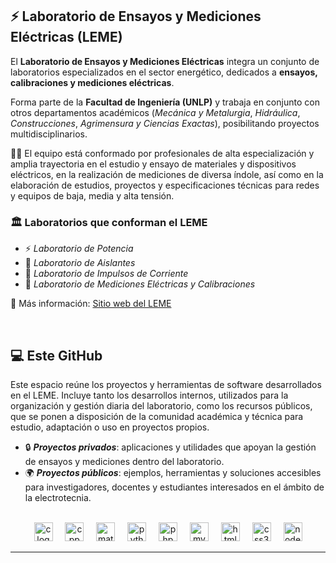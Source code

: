 ## ⚡ Laboratorio de Ensayos y Mediciones Eléctricas (LEME)

El **Laboratorio de Ensayos y Mediciones Eléctricas** integra un conjunto de laboratorios especializados en el sector energético, dedicados a **ensayos, calibraciones y mediciones eléctricas**.  

Forma parte de la **Facultad de Ingeniería (UNLP)** y trabaja en conjunto con otros departamentos académicos (*Mecánica y Metalurgia*, *Hidráulica*, *Construcciones*, *Agrimensura y Ciencias Exactas*), posibilitando proyectos multidisciplinarios.  

👨‍🔬 El equipo está conformado por profesionales de alta especialización y amplia trayectoria en el estudio y ensayo de materiales y dispositivos eléctricos, en la realización de mediciones de diversa índole, así como en la elaboración de estudios, proyectos y especificaciones técnicas para redes y equipos de baja, media y alta tensión.

<h3>🏛️ Laboratorios que conforman el LEME</h3>

- ⚡ *Laboratorio de Potencia*
- 🧪 *Laboratorio de Aislantes*
- 🔌 *Laboratorio de Impulsos de Corriente*
- 📏 *Laboratorio de Mediciones Eléctricas y Calibraciones*

🔎 Más información: [Sitio web del LEME](https://leme.ing.unlp.edu.ar/)  

<br>

## 💻 Este GitHub

Este espacio reúne los proyectos y herramientas de software desarrollados en el LEME. Incluye tanto los desarrollos internos, utilizados para la organización y gestión diaria del laboratorio, como los recursos públicos, que se ponen a disposición de la comunidad académica y técnica para estudio, adaptación o uso en proyectos propios.

- 🔒 ***Proyectos privados***: aplicaciones y utilidades que apoyan la gestión de ensayos y mediciones dentro del laboratorio.
- 🌍 ***Proyectos públicos***: ejemplos, herramientas y soluciones accesibles para investigadores, docentes y estudiantes interesados en el ámbito de la electrotecnia.
<br>

<div align="center">
    <img src="https://cdn.jsdelivr.net/gh/devicons/devicon/icons/c/c-line.svg" width="30" alt="c logo"  />
    <img width="12" />
    <img src="https://cdn.jsdelivr.net/gh/devicons/devicon/icons/cplusplus/cplusplus-original.svg" width="30" alt="cpp logo"  />
    <img width="12" />
    <img src="https://cdn.jsdelivr.net/gh/devicons/devicon/icons/matlab/matlab-original.svg" width="30" alt="matlab logo"  />
    <img width="12" />
    <img src="https://cdn.jsdelivr.net/gh/devicons/devicon/icons/python/python-original.svg" width="30" alt="python logo"  />
    <img width="12" />
    <img src="https://cdn.jsdelivr.net/gh/devicons/devicon/icons/php/php-original.svg" width="30" alt="php logo"  />
    <img width="12" />
    <img src="https://cdn.jsdelivr.net/gh/devicons/devicon/icons/mysql/mysql-original.svg" width="30" alt="mysql logo"  />
    <img width="12" />
    <img src="https://cdn.jsdelivr.net/gh/devicons/devicon/icons/html5/html5-original.svg" width="30" alt="html5 logo"  />
    <img width="12" />
    <img src="https://cdn.jsdelivr.net/gh/devicons/devicon/icons/css3/css3-original.svg" width="30" alt="css3 logo"  />
    <img width="12" />
    <img src="https://cdn.jsdelivr.net/gh/devicons/devicon/icons/nodejs/nodejs-original.svg" width="30" alt="nodejs logo"  />
</div>

<!--
<br>

## 📊 GitHub Stats:

<div align="center">
  <img src="https://github-readme-stats.vercel.app/api?username=leme-fi-unlp&theme=shadow_blue&hide_border=true&include_all_commits=true&show_icons=true&text_color=9198a1&icon_color=2f80ed&custom_title=Estadísticas&rank_icon=github" alt="GitHub Stats">
  <img src="https://github-readme-stats.vercel.app/api/top-langs/?username=leme-fi-unlp&theme=shadow_blue&hide_border=true&include_all_commits=true&layout=compact&text_color=9198a1&custom_title=Tecnologías%20más%20utilizadas" alt="Top Languages">
</div>
-->

---


